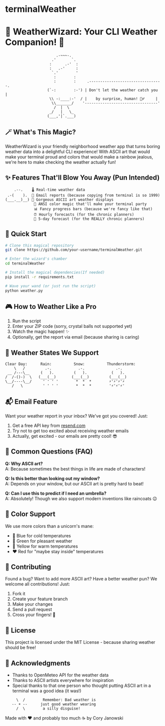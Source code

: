 # terminalWeather
# 🌈 WeatherWizard: Your CLI Weather Companion! 🌈

```
                       .-~~~-.
                     .'       `.
                    :      .-'  :
                    :   .-'     :
                     `.'        '
                      :        :    
                      :        :     .---------------------------------.
                   (`-:        :-') | Don't let the weather catch you |
                    \\ -:____:-'  / |    by surprise, human! 🧙‍♂️     |
                     \\_______/    '---------------------------------'
                      /  |  \    
                    _/   |   \_  
                   (___,'|`.___) 
```

## 🪄 What's This Magic?

WeatherWizard is your friendly neighborhood weather app that turns boring weather data into a delightful CLI experience! With ASCII art that would make your terminal proud and colors that would make a rainbow jealous, we're here to make checking the weather actually fun!

## ✨ Features That'll Blow You Away (Pun Intended)

```
    .--.    🌡️ Real-time weather data
 .-(    ).  📧 Email reports (because copying from terminal is so 1999)
(___.__)__) 🎨 Gorgeous ASCII art weather displays
             🌈 ANSI color magic that'll make your terminal party
             📊 Fancy progress bars (because we're fancy like that)
             ⏰ Hourly forecasts (for the chronic planners)
             🔮 5-day forecast (for the REALLY chronic planners)
```

## 🚀 Quick Start

```bash
# Clone this magical repository
git clone https://github.com/your-username/terminalWeather.git

# Enter the wizard's chamber
cd terminalWeather

# Install the magical dependencies(If needed)
pip install -r requirements.txt

# Wave your wand (or just run the script)
python weather.py
```

## 🎮 How to Weather Like a Pro

1. Run the script
2. Enter your ZIP code (sorry, crystal balls not supported yet)
3. Watch the magic happen! ✨
4. Optionally, get the report via email (because sharing is caring)
<!-- Email will need your own resend.com API key -->

## 🌟 Weather States We Support

```
Clear Day:      Rain:          Snow:          Thunderstorm:
    \   /         .-.            .-.              .-.    
 __ /---\__     (   ).         (   ).           (   ).  
/  /-()-)  \   (___(__)       (___(__)         (___(__)
\__/----\__/     ' ' ' '        *  *  *        ⚡'⚡'⚡'⚡
   /   \         ' ' ' '        *  *  *        '⚡'⚡'⚡'
```

## 📬 Email Feature

Want your weather report in your inbox? We've got you covered! Just:
1. Get a free API key from [resend.com](https://resend.com)
2. Try not to get too excited about receiving weather emails
3. Actually, get excited - our emails are pretty cool! 😎

## 🤔 Common Questions (FAQ)

**Q: Why ASCII art?**  
A: Because sometimes the best things in life are made of characters!

**Q: Is this better than looking out my window?**  
A: Depends on your window, but our ASCII art is pretty hard to beat! 

**Q: Can I use this to predict if I need an umbrella?**  
A: Absolutely! Though we also support modern inventions like raincoats 😉

## 🎨 Color Support

We use more colors than a unicorn's mane:
- 🔵 Blue for cold temperatures
- 💚 Green for pleasant weather
- 💛 Yellow for warm temperatures
- ❤️ Red for "maybe stay inside" temperatures

## 🤝 Contributing

Found a bug? Want to add more ASCII art? Have a better weather pun? We welcome all contributions! Just:
1. Fork it
2. Create your feature branch
3. Make your changes
4. Send a pull request
5. Cross your fingers! 🤞

## 📜 License

This project is licensed under the MIT License - because sharing weather should be free!

## 🙏 Acknowledgments

- Thanks to OpenMeteo API for the weather data
- Thanks to ASCII artists everywhere for inspiration
- Special thanks to that one person who thought putting ASCII art in a terminal was a good idea (it was!)

```
     \  /        Remember: Bad weather is
   -- ☀️ --      just good weather wearing
     /  \        a silly disguise! 
```

Made with ❤️ and probably too much ☕ by Cory Janowski
